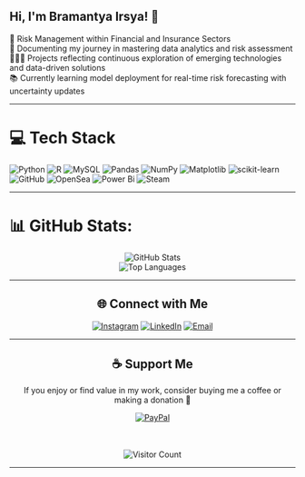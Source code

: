 ## Hi, I'm Bramantya Irsya! 👋

🚀 Risk Management within Financial and Insurance Sectors  
📒 Documenting my journey in mastering data analytics and risk assessment  
👨🏻‍💻 Projects reflecting continuous exploration of emerging technologies and data-driven solutions  
📚 Currently learning model deployment for real-time risk forecasting with uncertainty updates

---
# 💻 Tech Stack

<div>

![Python](https://img.shields.io/badge/python-3670A0?style=flat&logo=python&logoColor=ffdd54) ![R](https://img.shields.io/badge/r-%23276DC3.svg?style=flat&logo=r&logoColor=white) ![MySQL](https://img.shields.io/badge/mysql-4479A1.svg?style=flat&logo=mysql&logoColor=white) ![Pandas](https://img.shields.io/badge/pandas-%23150458.svg?style=flat&logo=pandas&logoColor=white) ![NumPy](https://img.shields.io/badge/numpy-%23013243.svg?style=flat&logo=numpy&logoColor=white) ![Matplotlib](https://img.shields.io/badge/Matplotlib-%23ffffff.svg?style=flat&logo=Matplotlib&logoColor=black) ![scikit-learn](https://img.shields.io/badge/scikit--learn-%23F7931E.svg?style=flat&logo=scikit-learn&logoColor=white) ![GitHub](https://img.shields.io/badge/github-%23121011.svg?style=flat&logo=github&logoColor=white) ![OpenSea](https://img.shields.io/badge/OpenSea-%232081E2.svg?style=flat&logo=opensea&logoColor=white) ![Power Bi](https://img.shields.io/badge/power_bi-F2C811?style=flat&logo=powerbi&logoColor=black) ![Steam](https://img.shields.io/badge/steam-%23000000.svg?style=flat&logo=steam&logoColor=white)

</div>

---

# 📊 GitHub Stats:

<div align="center">
  <img src="https://github-readme-stats.vercel.app/api?username=bramantirs&show_icons=true&theme=dark&hide_border=false" alt="GitHub Stats" />
  <br/>
  <img src="https://github-readme-stats.vercel.app/api/top-langs/?username=bramantirs&theme=dark&hide_border=false&layout=compact" alt="Top Languages" />
</div>

---

<div align="center">

## 🌐 Connect with Me

[![Instagram](https://img.shields.io/badge/Instagram-%23E4405F.svg?logo=Instagram&logoColor=white)](https://www.instagram.com/bramantirs/) 
[![LinkedIn](https://img.shields.io/badge/LinkedIn-%230077B5.svg?logo=linkedin&logoColor=white)](https://www.linkedin.com/in/bramantirs/) 
[![Email](https://img.shields.io/badge/Email-D14836?logo=gmail&logoColor=white)](mailto:bramantyairsyaa@gmail.com)

</div>

---

<div align="center">

## ☕ Support Me

If you enjoy or find value in my work, consider buying me a coffee or making a donation 💖

[![PayPal](https://img.shields.io/badge/PayPal-00457C?style=for-the-badge&logo=paypal&logoColor=white)](https://paypal.me/@bramirs)

<br/><br/>
<img src="https://visitcount.itsvg.in/api?id=bramantirs&icon=0&color=0" alt="Visitor Count" />

</div>

---
